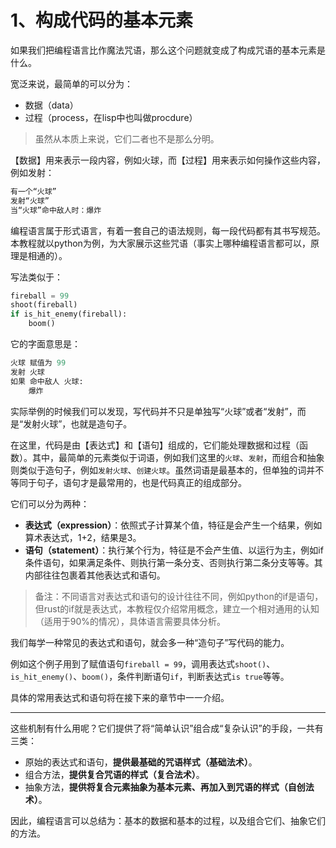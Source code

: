 # 1、构成代码的基本元素

如果我们把编程语言比作魔法咒语，那么这个问题就变成了构成咒语的基本元素是什么。

宽泛来说，最简单的可以分为：

* 数据（data）
* 过程（process，在lisp中也叫做procdure）

> 虽然从本质上来说，它们二者也不是那么分明。

【数据】用来表示一段内容，例如火球，而【过程】用来表示如何操作这些内容，例如发射：

```python
有一个“火球”
发射“火球”
当“火球”命中敌人时：爆炸
```

编程语言属于形式语言，有着一套自己的语法规则，每一段代码都有其书写规范。本教程就以python为例，为大家展示这些咒语（事实上哪种编程语言都可以，原理是相通的）。

写法类似于：

```python
fireball = 99
shoot(fireball)
if is_hit_enemy(fireball):
    boom()
```

它的字面意思是：

```python
火球 赋值为 99
发射 火球
如果 命中敌人 火球:
    爆炸
```

实际举例的时候我们可以发现，写代码并不只是单独写“火球”或者“发射”，而是“发射火球”，也就是造句子。

在这里，代码是由【表达式】和【语句】组成的，它们能处理数据和过程（函数）。其中，最简单的元素类似于词语，例如我们这里的`火球`、`发射`，而组合和抽象则类似于造句子，例如`发射火球`、`创建火球`。虽然词语是最基本的，但单独的词并不等同于句子，语句才是最常用的，也是代码真正的组成部分。

它们可以分为两种：

* **表达式（expression）**：依照式子计算某个值，特征是会产生一个结果，例如算术表达式，1+2，结果是3。
* **语句（statement）**：执行某个行为，特征是不会产生值、以运行为主，例如if条件语句，如果满足条件、则执行第一条分支、否则执行第二条分支等等。其内部往往包裹着其他表达式和语句。

> 备注：不同语言对表达式和语句的设计往往不同，例如python的if是语句，但rust的if就是表达式，本教程仅介绍常用概念，建立一个相对通用的认知（适用于90%的情况），具体语言需要具体分析。

我们每学一种常见的表达式和语句，就会多一种“造句子”写代码的能力。

例如这个例子用到了赋值语句`fireball = 99`，调用表达式`shoot()`、`is_hit_enemy()`、`boom()`，条件判断语句`if`，判断表达式`is true`等等。

具体的常用表达式和语句将在接下来的章节中一一介绍。

***

这些机制有什么用呢？它们提供了将“简单认识”组合成“复杂认识”的手段，一共有三类：

* 原始的表达式和语句，**提供最基础的咒语样式（基础法术）**。
* 组合方法，**提供复合咒语的样式（复合法术）**。
* 抽象方法，**提供将复合元素抽象为基本元素、再加入到咒语的样式（自创法术）**。

因此，编程语言可以总结为：基本的数据和基本的过程，以及组合它们、抽象它们的方法。

